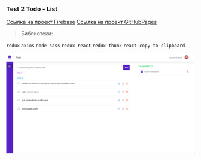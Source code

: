 ### Test 2 Todo - List

[Ссылка на проект Firebase](https://redux-todo-dc6e9.web.app/)
[Ссылка на проект GitHubPages](https://12goroh12.github.io/aristek-systems-test/)

> Библиотеки:

`redux`
`axios`
`node-sass`
`redux-react`
`redux-thunk`
`react-copy-to-clipboard`

![screen1](screen1.png)
